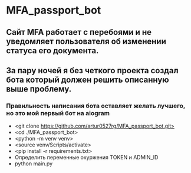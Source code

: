 # MFA_passport_bot
## Сайт MFA работает с перебоями и не уведомляет пользователя об изменении статуса его документа.
## За пару ночей я без четкого проекта создал бота который должен решить описанную выше проблему.
### Правильность написания бота оставляет желать лучшего, но это мой первый бот на aiogram

+ <git clone https://github.com/artur0527rg/MFA_passport_bot.git>
+ <cd ./MFA_passport_bot>
+ <python -m venv venv>
+ <source venv/Scripts/activate>
+ <pip install -r requirements.txt>
+ Определить переменные окуржения TOKEN и ADMIN_ID
+ python main.py
